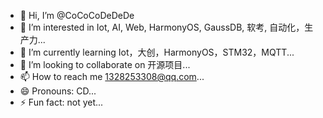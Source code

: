 - 👋 Hi, I’m @CoCoCoDeDeDe
- 👀 I’m interested in Iot, AI, Web, HarmonyOS, GaussDB, 软考, 自动化，生产力...
- 🌱 I’m currently learning Iot，大创，HarmonyOS，STM32，MQTT...
- 💞️ I’m looking to collaborate on 开源项目...
- 📫 How to reach me 1328253308@qq.com...
- 😄 Pronouns: CD...
- ⚡ Fun fact: not yet...

<!---
CoCoCoDeDeDe/CoCoCoDeDeDe is a ✨ special ✨ repository because its `README.md` (this file) appears on your GitHub profile.
You can click the Preview link to take a look at your changes.
--->
